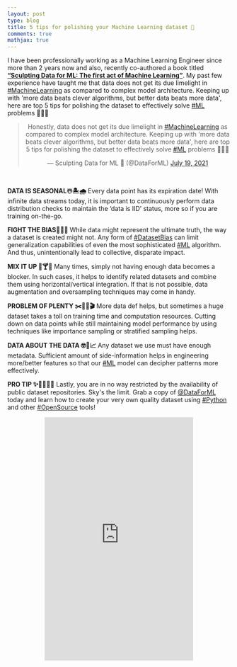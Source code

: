 ```yaml
---
layout: post
type: blog
title: 5 tips for polishing your Machine Learning dataset 🧼
comments: true
mathjax: true
---
```

<p>I have been professionally working as a Machine Learning Engineer since more than 2 years now and also, recently co-authored a book titled <strong><a rel="noreferrer noopener" href="https://www.amazon.com/dp/B08RN47C5T" target="_blank">“Sculpting Data for ML: The first act of Machine Learning”</a></strong>. My past few experience have taught me that data does not get its due limelight in <a href="https://twitter.com/hashtag/MachineLearning">#MachineLearning</a> as compared to complex model architecture. Keeping up with 'more data beats clever algorithms, but better data beats more data', here are top 5 tips for polishing the dataset to effectively solve <a href="https://twitter.com/hashtag/ML">#ML</a> problems 🤖👇🏻</p>

<center>
 <blockquote class="twitter-tweet">
  <p lang="en" dir="ltr">Honestly, data does not get its due limelight in <a href="https://twitter.com/hashtag/MachineLearning?src=hash&amp;ref_src=twsrc%5Etfw">#MachineLearning</a> as compared to complex model architecture. Keeping up with &#39;more data beats clever algorithms, but better data beats more data&#39;, here are top 5 tips for polishing the dataset to effectively solve <a href="https://twitter.com/hashtag/ML?src=hash&amp;ref_src=twsrc%5Etfw">#ML</a> problems 🤖👇🏻
  </p>&mdash; Sculpting Data for ML 📖 (@DataForML)
  <a href="https://twitter.com/DataForML/status/1416975965209522186?ref_src=twsrc%5Etfw">July 19, 2021</a>
 </blockquote> 
 <script async src="https://platform.twitter.com/widgets.js" charset="utf-8"></script>
</center>

</br>

<p><strong>DATA IS SEASONAL☃️🏝🌧</strong> Every data point has its expiration date! With infinite data streams today, it is important to continuously perform data distribution checks to maintain the ‘data is IID’ status, more so if you are training on-the-go.</p>

<p><strong>FIGHT THE BIAS🤺🧯💥 </strong>While data might represent the ultimate truth, the way a dataset is created might not. Any form of <a href="https://twitter.com/hashtag/DatasetBias">#DatasetBias</a> can limit generalization capabilities of even the most sophisticated <a href="https://twitter.com/hashtag/ML">#ML</a> algorithm. And thus, unintentionally lead to collective, disparate impact.</p>

<p><strong>MIX IT UP 🍹🍸🥃</strong> Many times, simply not having enough data becomes a blocker. In such cases, it helps to identify related datasets and combine them using horizontal/vertical integration. If that is not possible, data augmentation and oversampling techniques may come in handy.</p>

<p><strong>PROBLEM OF PLENTY ✂️👎🏻🎬</strong> More data def helps, but sometimes a huge dataset takes a toll on training time and computation resources. Cutting down on data points while still maintaining model performance by using techniques like importance sampling or stratified sampling helps.</p>

<p><strong>DATA ABOUT THE DATA 🤓🔬📈</strong> Any dataset we use must have enough metadata. Sufficient amount of side-information helps in engineering more/better features so that our <a href="https://twitter.com/hashtag/ML">#ML</a> model can decipher patterns more effectively.</p>

<p><strong>PRO TIP ✨📖👩🏻‍💻</strong> Lastly, you are in no way restricted by the availability of public dataset repositories. Sky's the limit. Grab a copy of <a href="https://twitter.com/DataForML">@DataForML</a> today and learn how to create your very own quality dataset using <a href="https://twitter.com/hashtag/Python">#Python</a> and other <a href="https://twitter.com/hashtag/OpenSource">#OpenSource</a> tools!</p>

<center>
 <iframe type="text/html" width="336" height="550" frameborder="0" allowfullscreen style="max-width:100%" src="https://read.amazon.com/kp/card?asin=B08RN47C5T&preview=inline&linkCode=kpe&ref_=cm_sw_r_kb_dp_TQ172033Z0X777T8FD8R&tag=mobile0a1329f-20" ></iframe>
</center>
